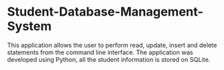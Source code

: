 # Student-Database-Management-System

This application allows the user to perform read, update, insert and delete statements from the command line interface.
The application was developed using Python, all the student information is stored on SQLite. 
